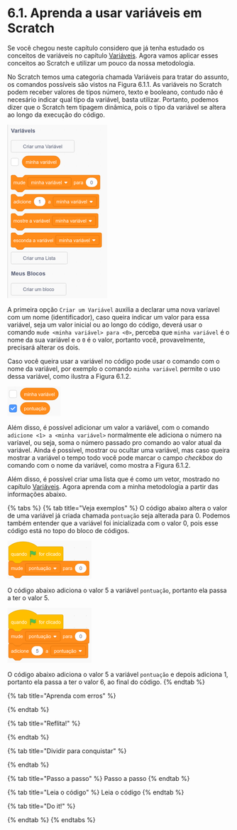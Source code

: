 # 6.1. Aprenda a usar variáveis em Scratch

Se você chegou neste capítulo considero que já tenha estudado os conceitos de variáveis no capítulo [Variáveis](../conceitos-de-programacao/variaveis.md). Agora vamos aplicar esses conceitos ao Scratch e utilizar um pouco da nossa metodologia.

No Scratch temos uma categoria chamada Variáveis para tratar do assunto, os comandos possíveis são vistos na Figura 6.1.1. As variáveis no Scratch podem receber valores de tipos número, texto e booleano, contudo não é necesário indicar qual tipo da variável, basta utilizar. Portanto, podemos dizer que o Scratch tem tipagem dinâmica, pois o tipo da variável se altera ao longo da execução do código.

![Figura 6.1.1. Blocos de comandos para uso de vari&#xE1;veis em Scratch.](../.gitbook/assets/image%20%2811%29.png)

A primeira opção `Criar um Variável` auxilia a declarar uma nova varíavel com um nome \(identificador\), caso queira indicar um valor para essa variável, seja um valor inicial ou ao longo do código, deverá usar o comando `mude <minha variável> para <0>`, perceba que `minha variável` é o nome da sua variável e o `0` é o valor, portanto você, provavelmente, precisará alterar os dois.

Caso você queira usar a variável no código pode usar o comando com o nome da variável, por exemplo o comando `minha variável` permite o uso dessa variável, como ilustra a Figura 6.1.2.

![Figura 6.1.2. Comandos para usar o valor de uma vari&#xE1;vel no c&#xF3;digo ou exibir na tela \(palco\).](../.gitbook/assets/image%20%289%29.png)

Além disso, é possível adicionar um valor a variável, com o comando `adicione <1> a <minha variável>` normalmente ele adiciona o número na varíavel, ou seja, soma o número passado pro comando ao valor atual da variável. Ainda é possível, mostrar ou ocultar uma variável, mas caso queira mostrar a variável o tempo todo você pode marcar o campo _checkbox_ do comando com o nome da variável, como mostra a Figura 6.1.2.

Além disso, é possível criar uma lista que é como um vetor, mostrado no capítulo [Variáveis](../conceitos-de-programacao/variaveis.md). Agora aprenda com a minha metodologia a partir das informações abaixo.

{% tabs %}
{% tab title="Veja exemplos" %}
O código abaixo altera o valor de uma variável já criada chamada `pontuação` seja alterada para 0. Podemos também entender que a variável foi inicializada com o valor 0, pois esse código está no topo do bloco de códigos.

![](../.gitbook/assets/image%20%285%29.png)

O código abaixo adiciona o valor 5 a variável `pontuação`, portanto ela passa a ter o valor 5.

![](../.gitbook/assets/image%20%286%29.png)

O código abaixo adiciona o valor 5 a variável `pontuação` e depois adiciona 1, portanto ela passa a ter o valor 6, ao final do código.
{% endtab %}

{% tab title="Aprenda com erros" %}

{% endtab %}

{% tab title="Reflita!" %}

{% endtab %}

{% tab title="Dividir para conquistar" %}

{% endtab %}

{% tab title="Passo a passo" %}
Passo a passo
{% endtab %}

{% tab title="Leia o código" %}
Leia o código
{% endtab %}

{% tab title="Do it!" %}

{% endtab %}
{% endtabs %}









